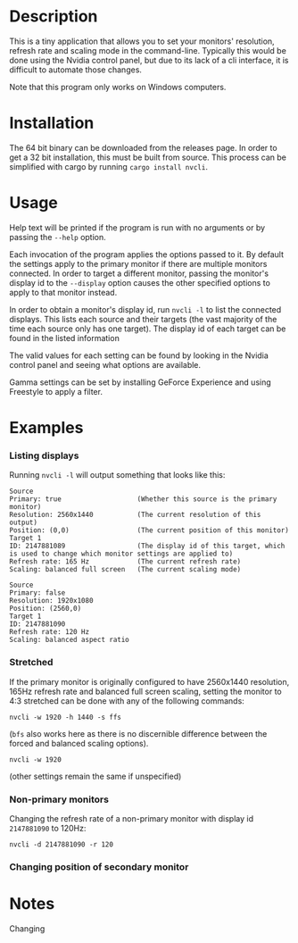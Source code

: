 # Description

This is a tiny application that allows you to set your monitors' resolution, refresh rate and scaling mode in the command-line. Typically this would be done using the Nvidia control panel, but due to its lack of a cli interface, it is difficult to automate those changes.

Note that this program only works on Windows computers.

# Installation

The 64 bit binary can be downloaded from the releases page. In order to get a 32 bit installation, this must be built from source. This process can be simplified with cargo by running `cargo install nvcli`.

# Usage

Help text will be printed if the program is run with no arguments or by passing the `--help` option.

Each invocation of the program applies the options passed to it.
By default the settings apply to the primary monitor if there are multiple monitors connected.
In order to target a different monitor, passing the monitor's display id to the `--display` option causes the other specified options to apply to that monitor instead.

In order to obtain a monitor's display id, run `nvcli -l` to list the connected displays.
This lists each source and their targets (the vast majority of the time each source only has one target).
The display id of each target can be found in the listed information

The valid values for each setting can be found by looking in the Nvidia control panel and seeing what options are available.

Gamma settings can be set by installing GeForce Experience and using Freestyle to apply a filter.

# Examples

### Listing displays

Running `nvcli -l` will output something that looks like this:
```
Source
Primary: true					(Whether this source is the primary monitor)
Resolution: 2560x1440			(The current resolution of this output)
Position: (0,0)					(The current position of this monitor)
Target 1				
ID: 2147881089					(The display id of this target, which is used to change which monitor settings are applied to)
Refresh rate: 165 Hz			(The current refresh rate)
Scaling: balanced full screen	(The current scaling mode)

Source
Primary: false
Resolution: 1920x1080
Position: (2560,0)
Target 1
ID: 2147881090
Refresh rate: 120 Hz
Scaling: balanced aspect ratio
```

### Stretched

If the primary monitor is originally configured to have 2560x1440 resolution, 165Hz refresh rate and balanced full screen scaling,
setting the monitor to 4:3 stretched can be done with any of the following commands:
```
nvcli -w 1920 -h 1440 -s ffs
``` 
(`bfs` also works here as there is no discernible difference between the forced and balanced scaling options).
```
nvcli -w 1920
```
(other settings remain the same if unspecified)

### Non-primary monitors

Changing the refresh rate of a non-primary monitor with display id `2147881090` to 120Hz:
```
nvcli -d 2147881090 -r 120
```

### Changing position of secondary monitor

# Notes

Changing
